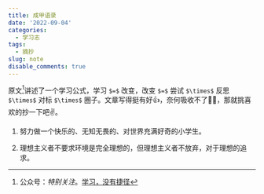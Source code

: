 ```yaml
---
title: 成甲语录
date: '2022-09-04'
categories:
  - 学习志
tags:
  - 摘抄
slug: note
disable_comments: true
---
```


原文[^1]讲述了一个学习公式，学习 `$=$` 改变，改变 `$=$` 尝试 `$\times$` 反思 `$\times$` 对标 `$\times$` 圈子。文章写得挺有好👍，奈何吸收不了🤦‍♀️，那就挑喜欢的抄一下吧✌️。


1. 努力做一个快乐的、无知无畏的、对世界充满好奇的小学生。

2. 理想主义者不要求环境是完全理想的，但理想主义者不放弃，对于理想的追求。

[^1]: 公众号：_特别关注_。[学习，没有捷径](https://mp.weixin.qq.com/s/ZiZbYQlCbMYNsfYNGWSvpg)

